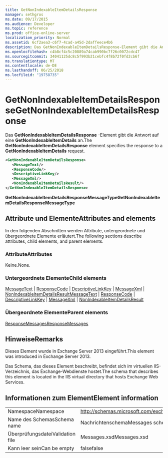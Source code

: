 ```yaml
---
title: GetNonIndexableItemDetailsResponse
manager: sethgros
ms.date: 09/17/2015
ms.audience: Developer
ms.topic: reference
ms.prod: office-online-server
localization_priority: Normal
ms.assetid: 6cf2aea3-c6f7-4cad-a45d-2daffeece4b6
description: Das GetNonIndexableItemDetailsResponse-Element gibt die Antwort auf eine GetNonIndexableItemDetails an.
ms.openlocfilehash: c4b8cf4c5c20889a74cab990bc7f26c0072cdc47
ms.sourcegitcommit: 34041125dc8c5f993b21cebfc4f8b72f0fd2cb6f
ms.translationtype: MT
ms.contentlocale: de-DE
ms.lasthandoff: 06/25/2018
ms.locfileid: "19758735"
---
```

# <a name="getnonindexableitemdetailsresponse"></a><span data-ttu-id="3053e-103">GetNonIndexableItemDetailsResponse</span><span class="sxs-lookup"><span data-stu-id="3053e-103">GetNonIndexableItemDetailsResponse</span></span>

<span data-ttu-id="3053e-104">Das **GetNonIndexableItemDetailsResponse** -Element gibt die Antwort auf eine **GetNonIndexableItemDetails** an.</span><span class="sxs-lookup"><span data-stu-id="3053e-104">The **GetNonIndexableItemDetailsResponse** element specifies the response to a **GetNonIndexableItemDetails** request.</span></span> 
  
```XML
<GetNonIndexableItemDetailsResponse>
   <MessageText/>
   <ResponseCode/>
   <DescriptiveLinkKey/>
   <MessageXml/>
   <NonIndexableItemDetailsResult/>
</GetNonIndexableItemDetailsResponse>
```

 <span data-ttu-id="3053e-105">**GetNonIndexableItemDetailsResponseMessageType**</span><span class="sxs-lookup"><span data-stu-id="3053e-105">**GetNonIndexableItemDetailsResponseMessageType**</span></span>
## <a name="attributes-and-elements"></a><span data-ttu-id="3053e-106">Attribute und Elemente</span><span class="sxs-lookup"><span data-stu-id="3053e-106">Attributes and elements</span></span>

<span data-ttu-id="3053e-107">In den folgenden Abschnitten werden Attribute, untergeordnete und übergeordnete Elemente erläutert.</span><span class="sxs-lookup"><span data-stu-id="3053e-107">The following sections describe attributes, child elements, and parent elements.</span></span>
  
### <a name="attributes"></a><span data-ttu-id="3053e-108">Attribute</span><span class="sxs-lookup"><span data-stu-id="3053e-108">Attributes</span></span>

<span data-ttu-id="3053e-109">Keine.</span><span class="sxs-lookup"><span data-stu-id="3053e-109">None.</span></span>
  
### <a name="child-elements"></a><span data-ttu-id="3053e-110">Untergeordnete Elemente</span><span class="sxs-lookup"><span data-stu-id="3053e-110">Child elements</span></span>

<span data-ttu-id="3053e-111">[MessageText](messagetext.md) | [ResponseCode](responsecode.md) | [DescriptiveLinkKey](descriptivelinkkey.md) | [MessageXml](messagexml.md) | [NonIndexableItemDetailsResult](nonindexableitemdetailsresult.md)</span><span class="sxs-lookup"><span data-stu-id="3053e-111">[MessageText](messagetext.md) | [ResponseCode](responsecode.md) | [DescriptiveLinkKey](descriptivelinkkey.md) | [MessageXml](messagexml.md) | [NonIndexableItemDetailsResult](nonindexableitemdetailsresult.md)</span></span>
  
### <a name="parent-elements"></a><span data-ttu-id="3053e-112">Übergeordnete Elemente</span><span class="sxs-lookup"><span data-stu-id="3053e-112">Parent elements</span></span>

[<span data-ttu-id="3053e-113">ResponseMessages</span><span class="sxs-lookup"><span data-stu-id="3053e-113">ResponseMessages</span></span>](responsemessages.md)
  
## <a name="remarks"></a><span data-ttu-id="3053e-114">Hinweise</span><span class="sxs-lookup"><span data-stu-id="3053e-114">Remarks</span></span>

<span data-ttu-id="3053e-115">Dieses Element wurde in Exchange Server 2013 eingeführt.</span><span class="sxs-lookup"><span data-stu-id="3053e-115">This element was introduced in Exchange Server 2013.</span></span>
  
<span data-ttu-id="3053e-116">Das Schema, das dieses Element beschreibt, befindet sich im virtuellen IIS-Verzeichnis, das Exchange-Webdienste hostet.</span><span class="sxs-lookup"><span data-stu-id="3053e-116">The schema that describes this element is located in the IIS virtual directory that hosts Exchange Web Services.</span></span>
  
## <a name="element-information"></a><span data-ttu-id="3053e-117">Informationen zum Element</span><span class="sxs-lookup"><span data-stu-id="3053e-117">Element information</span></span>

|||
|:-----|:-----|
|<span data-ttu-id="3053e-118">Namespace</span><span class="sxs-lookup"><span data-stu-id="3053e-118">Namespace</span></span>  <br/> |http://schemas.microsoft.com/exchange/services/2006/messages  <br/> |
|<span data-ttu-id="3053e-119">Name des Schemas</span><span class="sxs-lookup"><span data-stu-id="3053e-119">Schema name</span></span>  <br/> |<span data-ttu-id="3053e-120">Nachrichtenschema</span><span class="sxs-lookup"><span data-stu-id="3053e-120">Messages schema</span></span>  <br/> |
|<span data-ttu-id="3053e-121">Überprüfungsdatei</span><span class="sxs-lookup"><span data-stu-id="3053e-121">Validation file</span></span>  <br/> |<span data-ttu-id="3053e-122">Messages.xsd</span><span class="sxs-lookup"><span data-stu-id="3053e-122">Messages.xsd</span></span>  <br/> |
|<span data-ttu-id="3053e-123">Kann leer sein</span><span class="sxs-lookup"><span data-stu-id="3053e-123">Can be empty</span></span>  <br/> |<span data-ttu-id="3053e-124">false</span><span class="sxs-lookup"><span data-stu-id="3053e-124">false</span></span>  <br/> |
   

